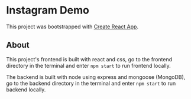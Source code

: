 # Instagram Demo

This project was bootstrapped with [Create React App](https://github.com/facebook/create-react-app).

## About

This project's frontend is built with react and css, go to the frontend directory in the terminal and enter `npm start` to run frontend locally.

The backend is built with node using express and mongoose (MongoDB), go to the backend directory in the terminal and enter `npm start` to run backend locally.